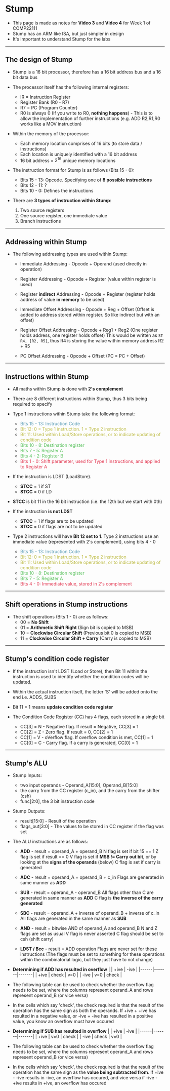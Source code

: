 # Stump

- This page is made as notes for **Video 3** and **Video 4** for Week 1 of COMP22111
- Stump has an ARM like ISA, but just simpler in design
- It's important to understand Stump for the labs

***
## The design of Stump

- Stump is a 16 bit processor, therefore has a 16 bit address bus and a 16 bit data bus

- The processor itself has the following internal registers:
	- IR = Instruction Register
	- Register Bank (R0 - R7)
	- R7 = PC (Program Counter)
	- R0 is always 0 (If you write to R0, **nothing happens**) - This is to allow the implementation of further instructions (e.g. ADD R2,R1,R0 works like a MOV instruction)

- Within the memory of the processor:
	- Each memory location comprises of 16 bits (to store data / instructions)
	- Each location is uniquely identified with a 16 bit address
	- 16 bit address = $2^{16}$ unique memory locations

- The instruction format for Stump is as follows (Bits 15 - 0):
	- Bits 15 - 13: Opcode. Specifying one of **8 possible instructions**
	- Bits 12 - 11: ?
	- Bits 10 - 0: Defines the instructions

- There are **3 types of instruction within Stump**:
	1. Two source registers
	2. One source register, one immediate value
	3. Branch instructions

***

## Addressing within Stump

- The following addressing types are used within Stump:
	- Immediate Addressing - Opcode + Operand (used directly in operation)
	- Register Addressing - Opcode + Register (value within register is used)
	- Register **indirect** Addressing - Opcode + Register (register holds address of value **in memory** to be used)
	- Immediate Offset Addressing - Opcode + Reg + Offset (Offset is added to address stored within register. So like indirect but with an offset)
	
	- Register Offset Addressing - Opcode + Reg1 + Reg2 (One register holds address, one register holds offset)
	  This would be written as `ST R4, [R2, R5]`, thus R4 is storing the value within memory address R2 + R5
	
	- PC Offset Addressing - Opcode + Offset (PC = PC + Offset)

***

## Instructions within Stump

- All maths within Stump is done with **2's complement**
- There are 8 different instructions within Stump, thus 3 bits being required to specify

- Type 1 instructions within Stump take the following format:
	- <span style="color:#5f9fb8">Bits 15 - 13: Instruction Code</span>
	- <span style="color:#bdbb44">Bit 12: 0 = Type 1 instruction. 1 = Type 2 instruction</span>
	- <span style="color:#bdbb44">Bit 11: Used within Load/Store operations, or to indicate updating of condition code</span>
	- <span style="color:#5bc25f">Bits 10 - 8: Destination register</span>
	- <span style="color:#5bc25f">Bits 7 - 5: Register A</span>
	- <span style="color:#5bc25f">Bits 4 - 2: Register B</span>
	- <span style="color:#e33b54">Bits 1 - 0: Shift parameter, used for Type 1 instructions, and applied to Register A</span>

- If the instruction is LDST (LoadStore). 
	- **STCC** = 1 if ST
	- **STCC** = 0 if LD
- **STCC** is bit 11 in the 16 bit instruction (i.e. the 12th but we start with 0th)

- If the instruction **is not LDST**
	- **STCC** = 1 if flags are to be updated
	- **STCC** = 0 if flags are not to be updated

- Type 2 instructions will have **Bit 12 set to 1**. Type 2 instructions use an immediate value (represented with 2's complement), using bits 4 - 0
	- <span style="color:#5f9fb8">Bits 15 - 13: Instruction Code</span>
	- <span style="color:#bdbb44">Bit 12: 0 = Type 1 instruction. 1 = Type 2 instruction</span>
	- <span style="color:#bdbb44">Bit 11: Used within Load/Store operations, or to indicate updating of condition code</span>
	- <span style="color:#5bc25f">Bits 10 - 8: Destination register</span>
	- <span style="color:#5bc25f">Bits 7 - 5: Register A</span>
	- <span style="color:#e33b54">Bits 4 - 0: Immediate value, stored in 2's complement</span>

***

## Shift operations in Stump instructions

- The shift operations (Bits 1 - 0) are as follows:
	- 00 = **No Shift**
	- 01 = **Arithmetic Shift Right** (Sign bit is copied to MSB)
	- 10 = **Clockwise Circular Shift** (Previous bit 0 is copied to MSB)
	- 11 = **Clockwise Circular Shift + Carry** (Carry is copied to MSB)

***

## Stump's condition code register

- If the instruction isn't LDST (Load or Store), then Bit 11 within the instruction is used to identify whether the condition codes will be updated.
- Within the actual instruction itself, the letter 'S' will be added onto the end i.e. ADDS, SUBS
- Bit 11 = 1 means **update condition code register**

- The Condition Code Register (CC) has 4 flags, each stored in a single bit
	- CC[3] = N - Negative flag. If result = Negative, CC[3] = 1
	- CC[2] = Z - Zero flag. If result = 0, CC[2] = 1
	- CC[1] = V - oVerflow flag. If overflow condition is met, CC[1] = 1
	- CC[0] = C - Carry flag. If a carry is generated, CC[0] = 1

***

## Stump's ALU

- Stump Inputs:
	- two input operands - Operand_A[15:0], Operand_B[15:0]
	- the carry from the CC register (c_in), and the carry from the shifter (csh)
	- func[2:0], the 3 bit instruction code

- Stump Outputs:
	- result[15:0] - Result of the operation
	- flags_out[3:0] - The values to be stored in CC register if the flag was set

- The ALU instructions are as follows:
	- **ADD** - result = operand_A + operand_B
	  N flag is set if bit 15 == 1
	  Z flag is set if result == 0
	  V flag is set if **MSB != Carry out bit**, or by looking at the **signs of the operands** (below)
	  C flag is set if carry is generated
	  
	- **ADC** - result = operand_A + operand_B + c_in
	  Flags are generated in same manner as **ADD**
	  
	- **SUB** - result = operand_A - operand_B
	  All flags other than C are generated in same manner as **ADD**
	  C flag is **the inverse of the carry generated**

	- **SBC** - result = operand_A + inverse of operand_B + inverse of c_in
	  All flags are generated in the same manner as **SUB**

	- **AND** - result = bitwise AND of operand_A and operand_B
	  N and Z flags are set as usual
	  V flag is never asserted
	  C flag should be set to csh (shift carry)

	- **LDST / Bcc** - result = ADD operation
	  Flags are never set for these instructions
	  (The flags must be set to something for these operations within the combinatorial logic, but they just have to not change)

- **Determining if ADD has resulted in overflow**
|      | +ive  | -ive  |
|------|-------|-------|
| +ive | check | v=0   |
| -ive | v=0   | check |

- The following table can be used to check whether the overflow flag needs to be set, where the columns represent operand_A and rows represent operand_B (or vice versa)
- In the cells which say 'check', the check required is that the result of the operation has the same sign as both the operands. If +ive + +ive has resulted in a negative value, or -ive + -ive has resulted in a positive value, you know an overflow must have occured

- **Determining if SUB has resulted in overflow**
|      | +ive  | -ive  |
|------|-------|-------|
| +ive | v=0 | check  |
| -ive | check  | v=0 |

- The following table can be used to check whether the overflow flag needs to be set, where the columns represent operand_A and rows represent operand_B (or vice versa)
- In the cells which say 'check', the check required is that the result of the operation has the same sign as the **value being subtracted from**. If +ive - -ive results in -ive, an overflow has occured, and vice versa if -ive - +ive results in +ive, an overflow has occured
